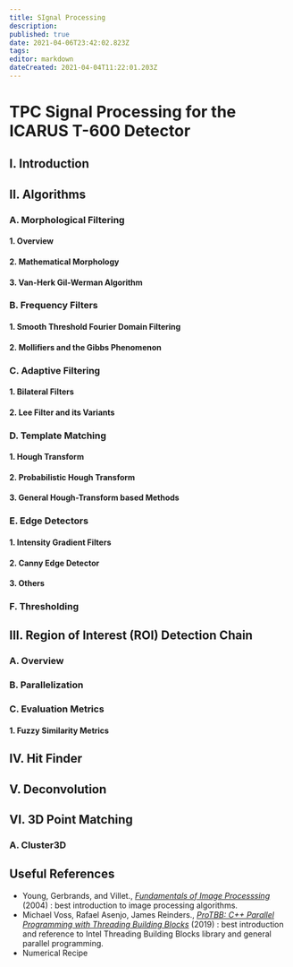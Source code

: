 ```yaml
---
title: SIgnal Processing
description: 
published: true
date: 2021-04-06T23:42:02.823Z
tags: 
editor: markdown
dateCreated: 2021-04-04T11:22:01.203Z
---
```


# TPC Signal Processing for the ICARUS T-600 Detector

## I. Introduction

## II. Algorithms

### A. Morphological Filtering

#### 1. Overview

#### 2. Mathematical Morphology

#### 3. Van-Herk Gil-Werman Algorithm

### B. Frequency Filters 

#### 1. Smooth Threshold Fourier Domain Filtering 

#### 2. Mollifiers and the Gibbs Phenomenon

### C. Adaptive Filtering

#### 1. Bilateral Filters

#### 2. Lee Filter and its Variants

### D. Template Matching

#### 1. Hough Transform

#### 2. Probabilistic Hough Transform

#### 3. General Hough-Transform based Methods

### E. Edge Detectors

#### 1. Intensity Gradient Filters 

#### 2. Canny Edge Detector

#### 3. Others

### F. Thresholding


## III. Region of Interest (ROI) Detection Chain

### A. Overview

### B. Parallelization

### C. Evaluation Metrics

#### 1. Fuzzy Similarity Metrics


## IV. Hit Finder

## V. Deconvolution

## VI. 3D Point Matching 

### A. Cluster3D 

## Useful References


 - Young, Gerbrands, and Villet., [*Fundamentals of Image Processsing*]() (2004) : best introduction to image processing algorithms. 
 - Michael Voss, Rafael Asenjo, James Reinders., [*ProTBB: C++ Parallel Programming with Threading Building Blocks*](https://link.springer.com/book/10.1007/978-1-4842-4398-5) (2019) : best introduction and reference to Intel Threading Building Blocks library and general parallel programming. 
 - Numerical Recipe



 